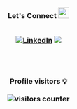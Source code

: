 <h3 align="center">
    Let's Connect
    <a target="_blank">
        <img src="https://media.tenor.com/images/22f42c11b612b041b4038573dca18a2d/tenor.gif" height="25px" style="max-width:100%;">
    </a>
    <br>
    <br>
<p align="center"> 
  <a href="https://www.linkedin.com/in/aleksandar-rajic-javascript-developer/" target="_blank"><img src="https://img.shields.io/badge/-LinkedIn-%230077B5?style=for-the-badge&logo=linkedin&logoColor=white"  alt="LinkedIn"></a>
  <a href = "rajic1133@gmail.com"><img src="https://img.shields.io/badge/-Email-%23333?style=for-the-badge&logo=gmail&logoColor=white" target="_blank"></a>
</p>

</h3>
<br>
<br>

<h3 align="center">
    Profile visitors 💡
    <br>
    <br>
    <img alt="visitors counter" src="https://profile-counter.glitch.me/RajicA/count.svg">
</h3>
